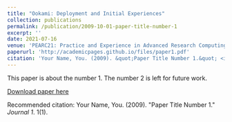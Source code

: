 ```yaml
---
title: "Ookami: Deployment and Initial Experiences"
collection: publications
permalink: /publication/2009-10-01-paper-title-number-1
excerpt: ''
date: 2021-07-16
venue: 'PEARC21: Practice and Experience in Advanced Research Computing, July 18-22, 2021, Boston, MA, USA'
paperurl: 'http://academicpages.github.io/files/paper1.pdf'
citation: 'Your Name, You. (2009). &quot;Paper Title Number 1.&quot; <i>Journal 1</i>. 1(1).'
---
```

This paper is about the number 1. The number 2 is left for future work.

[Download paper here](http://academicpages.github.io/files/paper1.pdf)

Recommended citation: Your Name, You. (2009). "Paper Title Number 1." <i>Journal 1</i>. 1(1).
